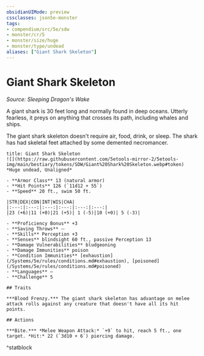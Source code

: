 ```yaml
---
obsidianUIMode: preview
cssclasses: json5e-monster
tags:
- compendium/src/5e/sdw
- monster/cr/5
- monster/size/huge
- monster/type/undead
aliases: ["Giant Shark Skeleton"]
---
```

# Giant Shark Skeleton
*Source: Sleeping Dragon's Wake*  

A giant shark is 30 feet long and normally found in deep oceans. Utterly fearless, it preys on anything that crosses its path, including whales and ships.

The giant shark skeleton doesn't require air, food, drink, or sleep. The shark has had skeletal feet attached by some demented necromancer.

```ad-statblock
title: Giant Shark Skeleton
![](https://raw.githubusercontent.com/5etools-mirror-2/5etools-img/main/bestiary/tokens/SDW/Giant%20Shark%20Skeleton.webp#token)
*Huge undead, Unaligned*

- **Armor Class** 13 (natural armor)
- **Hit Points** 126 (`11d12 + 55`)
- **Speed** 20 ft., swim 50 ft.

|STR|DEX|CON|INT|WIS|CHA|
|:---:|:---:|:---:|:---:|:---:|:---:|
|23 (+6)|11 (+0)|21 (+5)| 1 (-5)|10 (+0)| 5 (-3)|

- **Proficiency Bonus** +3
- **Saving Throws** ⏤
- **Skills** Perception +3
- **Senses** blindsight 60 ft., passive Perception 13
- **Damage Vulnerabilities** bludgeoning
- **Damage Immunities** poison
- **Condition Immunities** [exhaustion](/Systems/5e/rules/conditions.md#exhaustion), [poisoned](/Systems/5e/rules/conditions.md#poisoned)
- **Languages** —
- **Challenge** 5

## Traits

***Blood Frenzy.*** The giant shark skeleton has advantage on melee attack rolls against any creature that doesn't have all its hit points.

## Actions

***Bite.*** *Melee Weapon Attack:* `+9` to hit, reach 5 ft., one target. *Hit:* 22 (`3d10 + 6`) piercing damage.
```
^statblock